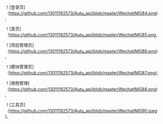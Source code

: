 ！[登录页]（https://github.com/13011192573/Autu_api/blob/master/WechatIMG84.png),

！[首页]（https://github.com/13011192573/Autu_api/blob/master/WechatIMG85.png,

！[项目管理页]（https://github.com/13011192573/Autu_api/blob/master/WechatIMG86.png),

！[模块管理页]（https://github.com/13011192573/Autu_api/blob/master/WechatIMG87.png),

！[用例管理]（https://github.com/13011192573/Autu_api/blob/master/WechatIMG88.png),

！[工具页]（https://github.com/13011192573/Autu_api/blob/master/WechatIMG90.jpeg),






